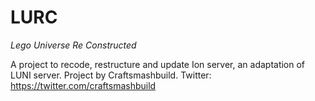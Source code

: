 # LURC
*Lego Universe Re Constructed*

A project to recode, restructure and update Ion server, an adaptation of LUNI server.
Project by Craftsmashbuild. Twitter: https://twitter.com/craftsmashbuild
